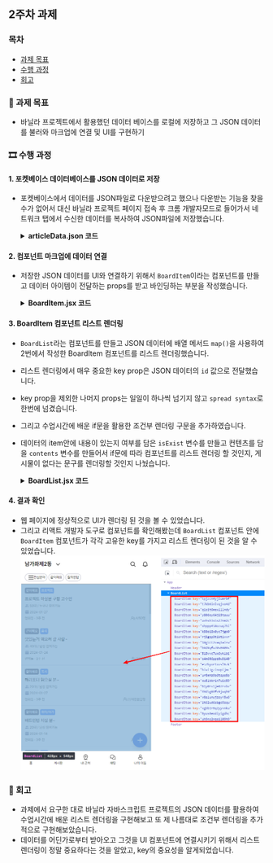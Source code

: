 ## 2주차 과제

### 목차

- [과제 목표](#🎯-과제-목표)
- [수행 과정](#🎞-수행-과정)
- [회고](#🤔-회고)

### 🎯 과제 목표

- 바닐라 프로젝트에서 활용했던 데이터 베이스를 로컬에 저장하고 그 JSON 데이터를 불러와 마크업에 연결 및 UI를 구현하기

### 🎞 수행 과정

#### 1. 포켓베이스 데이터베이스를 JSON 데이터로 저장

- 포켓베이스에서 데이터를 JSON파일로 다운받으려고 했으나 다운받는 기능을 찾을 수가 없어서 대신 바닐라 프로젝트 페이지 접속 후 크롬 개발자모드로 들어가서 네트워크 탭에서 수신한 데이터를 복사하여 JSON파일에 저장했습니다.

  <details>
    <summary><b>articleData.json 코드</b></summary>

  ```json
  {
    "page": 1,
    "perPage": 500,
    "totalItems": -1,
    "totalPages": -1,
    "items": [
      {
        "age": "50",
        "category": "프로젝트",
        "chatroomId": "",
        "collectionId": "fnh5xogh68g50w6",
        "collectionName": "together",
        "created": "2024-01-05 07:19:00.105Z",
        "date": "2024-01-27 12:00:00.000Z",
        "description": "프론트엔드가 한분 부족해서 뽑습니다",
        "gender": "누구나",
        "id": "tpjzcn4yjiumrbf",
        "isApproval": false,
        "isOpen": true,
        "maxMember": "50",
        "members": ["3tok7430sjy30hs", "niy2e4v0awk17l2", "svgib5k0l2ylvdy", "6j5tt6hma7og5dw"],
        "title": "프로젝트 하실분 구함 고수만 ",
        "type": "together",
        "updated": "2024-01-16 02:47:24.042Z",
        "user": "3tok7430sjy30hs"
      }
      // ...
    ]
  }
  ```

  </details>

#### 2. 컴포넌트 마크업에 데이터 연결

- 저장한 JSON 데이터를 UI와 연결하기 위해서 `BoardItem`이라는 컴포넌트를 만들고 데이터 아이템이 전달하는 props를 받고 바인딩하는 부분을 작성했습니다.

  <details>
    <summary><b>BoardItem.jsx 코드</b></summary>

  ```js
  import { convertTime } from "../../lib/utils/convertTime";

  export default function BoardItem({ category, title, age, gender, date, created, members, maxMember }) {
    return (
      <li className="hover:bg-gray-100 ">
        <div className="relative p-3 flex flex-col justify-center items-start gap-1 border-b">
          <div className="flex items-center gap-1 mb-7">
            <span className="text-label-sm p-1 leading-none bg-bluegray-600 text-white rounded">같이해요</span>
            <span className="text-label-sm p-1 leading-none bg-tertiary text-white rounded">{category}</span>
          </div>
          <a href="" className="absolute top-0 left-0 w-full h-full flex-auto text-paragraph-md font-normal text-contents-content-primary ">
            <span className="absolute top-[38px] left-3 w-[90%] overflow-hidden whitespace-nowrap text-ellipsis">{title}</span>
          </a>
          <span className="pl-4 text-paragraph-sm font-normal text-gray-600 bg-people_full-icon bg-no-repeat bg-left">
            {age}대 / {gender} 참여가능
          </span>
          <span className="pl-4 text-paragraph-sm font-normal text-gray-600 bg-calender-icon bg-no-repeat bg-left">{date.slice(0, 10)}</span>
          <div className="w-full flex justify-between">
            <span className="text-paragraph-sm font-normal text-gray-600">연희동 · {convertTime(created)}</span>
            <span className="pl-4 text-paragraph-sm font-normal text-gray-600 bg-people-icon bg-no-repeat bg-left">
              {members.length}/{maxMember}명
            </span>
          </div>
        </div>
      </li>
    );
  }
  ```

  </details>

#### 3. BoardItem 컴포넌트 리스트 렌더링

- `BoardList`라는 컴포넌트를 만들고 JSON 데이터에 배열 메서드 `map()`을 사용하여 2번에서 작성한 BoardItem 컴포넌트를 리스트 렌더링했습니다.
- 리스트 렌더링에서 매우 중요한 key prop은 JSON 데이터의 `id` 값으로 전달했습니다.
- key prop을 제외한 나머지 props는 일일이 하나씩 넘기지 않고 `spread syntax`로 한번에 넘겼습니다.
- 그리고 수업시간에 배운 if문을 활용한 조건부 렌더링 구문을 추가하였습니다.
- 데이터의 item안에 내용이 있는지 여부를 담은 `isExist` 변수를 만들고 컨텐츠를 담을 `contents` 변수를 만들어서 if문에 따라 컴포넌트를 리스트 렌더링 할 것인지, 게시물이 없다는 문구를 렌더링할 것인지 나눴습니다.

  <details>
    <summary><b>BoardList.jsx 코드</b></summary>

  ```js
  import articleData from "../../data/articleData.json";
  import BoardItem from "./BoardItem";

  export default function BoardList() {
    const isExist = articleData.items.length > 0;
    let contents = <li>게시물이 없습니다.</li>;
    if (isExist)
      contents = articleData.items.map((item) => {
        return <BoardItem key={item.id} {...item} />;
      });
    return (
      <main className="relative overflow-x-hidden overflow-y-auto flex-1">
        <h2 className="sr-only">게시글 목록</h2>
        <ul>{contents}</ul>
      </main>
    );
  }
  ```

  </details>

#### 4. 결과 확인

- 웹 페이지에 정상적으로 UI가 렌더링 된 것을 볼 수 있었습니다.
- 그리고 리액트 개발자 도구로 컴포넌트를 확인해봤는데 `BoardList` 컴포넌트 안에 `BoardItem` 컴포넌트가 각각 고유한 key를 가지고 리스트 렌더링이 된 것을 알 수 있었습니다.
  ![결과](../readmeImages/week02_list_rendering.png)

### 🤔 회고

- 과제에서 요구한 대로 바닐라 자바스크립트 프로젝트의 JSON 데이터를 활용하여 수업시간에 배운 리스트 렌더링을 구현해보고 또 제 나름대로 조건부 렌더링을 추가적으로 구현해보았습니다.
- 데이터를 어딘가로부터 받아오고 그것을 UI 컴포넌트에 연결시키기 위해서 리스트 렌더링이 정말 중요하다는 것을 알았고, key의 중요성을 알게되었습니다.
